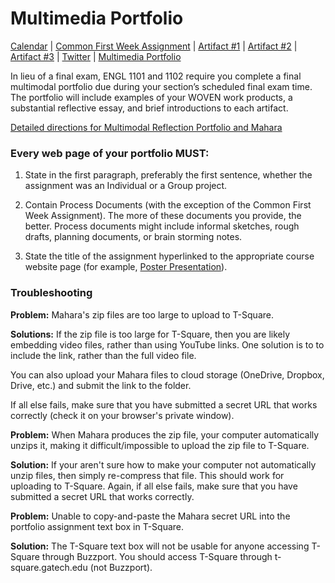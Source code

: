 <link rel="shortcut icon" href="https://kholterhoff.github.io/F17_ENG_1102/favicon.ico" type="image/x-icon">
<link rel="icon" href="https://kholterhoff.github.io/F17_ENG_1102/favicon.ico" type="image/x-icon">

<h1>Multimedia Portfolio</h1>

<a href="https://kholterhoff.github.io/F17_ENG_1102/Victorians_In_Cyberspace">Calendar</a>  |  <a href="https://kholterhoff.github.io/F17_ENG_1102/Common_First_Week_Assignment">Common First Week Assignment</a> | <a href="https://kholterhoff.github.io/F17_ENG_1102/Artifact_1">Artifact #1</a> |  <a href="https://kholterhoff.github.io/F17_ENG_1102/Artifact_2">Artifact #2</a> |  <a href="https://kholterhoff.github.io/F17_ENG_1102/Artifact_3">Artifact #3</a> |  <a href="https://kholterhoff.github.io/F17_ENG_1102/Twitter">Twitter</a> | <a href="https://kholterhoff.github.io/F17_ENG_1102/Multimedia_Portfolio">Multimedia Portfolio</a>

<p>In lieu of a final exam, ENGL 1101 and 1102 require you complete a final multimodal portfolio due during your section’s scheduled final exam time. The portfolio will include examples of your WOVEN work products, a substantial reflective essay, and brief introductions to each artifact.</p>

<a href="https://kholterhoff.github.io/F17_ENG_1102/Portfolio Instructions 2017-2018 FINAL .pdf">Detailed directions for Multimodal Reflection Portfolio and Mahara</a>


<h3>Every web page of your portfolio MUST:</h3>

1. State in the first paragraph, preferably the first sentence, whether the assignment was an Individual or a Group project.

2. Contain Process Documents (with the exception of the Common First Week Assignment). The more of these documents you provide, the better. Process documents might include informal sketches, rough drafts, planning documents, or brain storming notes.

3. State the title of the assignment hyperlinked to the appropriate course website page (for example, <a href="https://kholterhoff.github.io/F17_ENG_1102/Artifact_2">Poster Presentation</a>).


<h3>Troubleshooting</h3>

**Problem:** Mahara's zip files are too large to upload to T-Square. 

**Solutions:**
If the zip file is too large for T-Square, then you are likely embedding video files, rather than using YouTube links. One solution is to to include the link, rather than the full video file.

You can also upload your Mahara files to cloud storage (OneDrive, Dropbox, Drive, etc.) and submit the link to the folder.

If all else fails, make sure that you have submitted a secret URL that works correctly (check it on your browser's private window).


**Problem:** When Mahara produces the zip file, your computer automatically unzips it, making it difficult/impossible to upload the zip file to T-Square.

**Solution:** 
If your aren't sure how to make your computer not automatically unzip files, then simply re-compress that file. This should work for uploading to T-Square. Again, if all else fails, make sure that you have submitted a secret URL that works correctly.


**Problem:** Unable to copy-and-paste the Mahara secret URL into the portfolio assignment text box in T-Square.

**Solution:** 
The T-Square text box will not be usable for anyone accessing T-Square through Buzzport. You should access T-Square through t-square.gatech.edu (not Buzzport).
